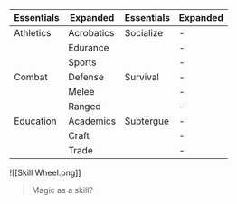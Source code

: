 | Essentials | Expanded   | Essentials | Expanded |
|:---------- | ---------- | ---------- | -------- |
| Athletics  | Acrobatics | Socialize  | -        |
|            | Edurance   |            | -        |
|            | Sports     |            | -        |
| Combat     | Defense    | Survival   | -        |
|            | Melee      |            | -        |
|            | Ranged     |            | -        |
| Education  | Academics  | Subtergue  | -        |
|            | Craft      |            | -        |
|            | Trade      |            | -        |




![[Skill Wheel.png]]


> Magic as a skill?